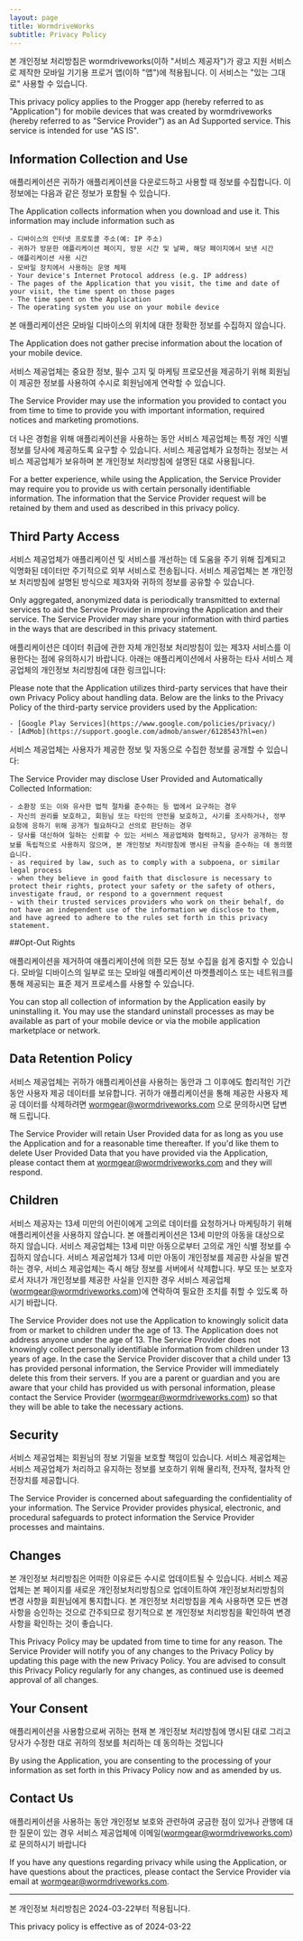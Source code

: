 ```yaml
---
layout: page
title: WormdriveWorks
subtitle: Privacy Policy
---
```


본 개인정보 처리방침은 wormdriveworks(이하 "서비스 제공자")가 광고 지원 서비스로 제작한 모바일 기기용 프로거 앱(이하 "앱")에 적용됩니다. 이 서비스는 "있는 그대로" 사용할 수 있습니다.


This privacy policy applies to the Progger app (hereby referred to as "Application") for mobile devices that was created by wormdriveworks (hereby referred to as "Service Provider") as an Ad Supported service. This service is intended for use "AS IS".

## Information Collection and Use

애플리케이션은 귀하가 애플리케이션을 다운로드하고 사용할 때 정보를 수집합니다. 이 정보에는 다음과 같은 정보가 포함될 수 있습니다.


The Application collects information when you download and use it. This information may include information such as


~~~
- 디바이스의 인터넷 프로토콜 주소(예: IP 주소)
- 귀하가 방문한 애플리케이션 페이지, 방문 시간 및 날짜, 해당 페이지에서 보낸 시간
- 애플리케이션 사용 시간
- 모바일 장치에서 사용하는 운영 체제
- Your device's Internet Protocol address (e.g. IP address)
- The pages of the Application that you visit, the time and date of your visit, the time spent on those pages
- The time spent on the Application
- The operating system you use on your mobile device
~~~


본 애플리케이션은 모바일 디바이스의 위치에 대한 정확한 정보를 수집하지 않습니다.


The Application does not gather precise information about the location of your mobile device. 



서비스 제공업체는 중요한 정보, 필수 고지 및 마케팅 프로모션을 제공하기 위해 회원님이 제공한 정보를 사용하여 수시로 회원님에게 연락할 수 있습니다.


The Service Provider may use the information you provided to contact you from time to time to provide you with important information, required notices and marketing promotions.



더 나은 경험을 위해 애플리케이션을 사용하는 동안 서비스 제공업체는 특정 개인 식별 정보를 당사에 제공하도록 요구할 수 있습니다. 서비스 제공업체가 요청하는 정보는 서비스 제공업체가 보유하며 본 개인정보 처리방침에 설명된 대로 사용됩니다.


For a better experience, while using the Application, the Service Provider may require you to provide us with certain personally identifiable information. The information that the Service Provider request will be retained by them and used as described in this privacy policy. 

## Third Party Access

서비스 제공업체가 애플리케이션 및 서비스를 개선하는 데 도움을 주기 위해 집계되고 익명화된 데이터만 주기적으로 외부 서비스로 전송됩니다. 서비스 제공업체는 본 개인정보 처리방침에 설명된 방식으로 제3자와 귀하의 정보를 공유할 수 있습니다.


Only aggregated, anonymized data is periodically transmitted to external services to aid the Service Provider in improving the Application and their service. The Service Provider may share your information with third parties in the ways that are described in this privacy statement.



애플리케이션은 데이터 취급에 관한 자체 개인정보 처리방침이 있는 제3자 서비스를 이용한다는 점에 유의하시기 바랍니다. 아래는 애플리케이션에서 사용하는 타사 서비스 제공업체의 개인정보 처리방침에 대한 링크입니다:


Please note that the Application utilizes third-party services that have their own Privacy Policy about handling data. Below are the links to the Privacy Policy of the third-party service providers used by the Application:


~~~
- [Google Play Services](https://www.google.com/policies/privacy/)
- [AdMob](https://support.google.com/admob/answer/6128543?hl=en)
~~~


서비스 제공업체는 사용자가 제공한 정보 및 자동으로 수집한 정보를 공개할 수 있습니다:


The Service Provider may disclose User Provided and Automatically Collected Information:


~~~
- 소환장 또는 이와 유사한 법적 절차를 준수하는 등 법에서 요구하는 경우
- 자신의 권리를 보호하고, 회원님 또는 타인의 안전을 보호하고, 사기를 조사하거나, 정부 요청에 응하기 위해 공개가 필요하다고 선의로 판단하는 경우
- 당사를 대신하여 일하는 신뢰할 수 있는 서비스 제공업체와 협력하고, 당사가 공개하는 정보를 독립적으로 사용하지 않으며, 본 개인정보 처리방침에 명시된 규칙을 준수하는 데 동의했습니다.
- as required by law, such as to comply with a subpoena, or similar legal process
- when they believe in good faith that disclosure is necessary to protect their rights, protect your safety or the safety of others, investigate fraud, or respond to a government request
- with their trusted services providers who work on their behalf, do not have an independent use of the information we disclose to them, and have agreed to adhere to the rules set forth in this privacy statement.
~~~


##Opt-Out Rights 

애플리케이션을 제거하여 애플리케이션에 의한 모든 정보 수집을 쉽게 중지할 수 있습니다. 모바일 디바이스의 일부로 또는 모바일 애플리케이션 마켓플레이스 또는 네트워크를 통해 제공되는 표준 제거 프로세스를 사용할 수 있습니다.


You can stop all collection of information by the Application easily by uninstalling it. You may use the standard uninstall processes as may be available as part of your mobile device or via the mobile application marketplace or network. 

## Data Retention Policy

서비스 제공업체는 귀하가 애플리케이션을 사용하는 동안과 그 이후에도 합리적인 기간 동안 사용자 제공 데이터를 보유합니다. 귀하가 애플리케이션을 통해 제공한 사용자 제공 데이터를 삭제하려면 wormgear@wormdriveworks.com 으로 문의하시면 답변해 드립니다.

The Service Provider will retain User Provided data for as long as you use the Application and for a reasonable time thereafter. If you'd like them to delete User Provided Data that you have provided via the Application, please contact them at wormgear@wormdriveworks.com and they will respond.

## Children 

서비스 제공자는 13세 미만의 어린이에게 고의로 데이터를 요청하거나 마케팅하기 위해 애플리케이션을 사용하지 않습니다.
본 애플리케이션은 13세 미만의 아동을 대상으로 하지 않습니다. 서비스 제공업체는 13세 미만 아동으로부터 고의로 개인 식별 정보를 수집하지 않습니다. 서비스 제공업체가 13세 미만 아동이 개인정보를 제공한 사실을 발견하는 경우, 서비스 제공업체는 즉시 해당 정보를 서버에서 삭제합니다. 부모 또는 보호자로서 자녀가 개인정보를 제공한 사실을 인지한 경우 서비스 제공업체(wormgear@wormdriveworks.com)에 연락하여 필요한 조치를 취할 수 있도록 하시기 바랍니다.


The Service Provider does not use the Application to knowingly solicit data from or market to children under the age of 13.
The Application does not address anyone under the age of 13. The Service Provider does not knowingly collect personally identifiable information from children under 13 years of age. In the case the Service Provider discover that a child under 13 has provided personal information, the Service Provider will immediately delete this from their servers. If you are a parent or guardian and you are aware that your child has provided us with personal information, please contact the Service Provider (wormgear@wormdriveworks.com) so that they will be able to take the necessary actions.

## Security 

서비스 제공업체는 회원님의 정보 기밀을 보호할 책임이 있습니다. 서비스 제공업체는 서비스 제공업체가 처리하고 유지하는 정보를 보호하기 위해 물리적, 전자적, 절차적 안전장치를 제공합니다.


The Service Provider is concerned about safeguarding the confidentiality of your information. The Service Provider provides physical, electronic, and procedural safeguards to protect information the Service Provider processes and maintains.

## Changes 

본 개인정보 처리방침은 어떠한 이유로든 수시로 업데이트될 수 있습니다. 서비스 제공업체는 본 페이지를 새로운 개인정보처리방침으로 업데이트하여 개인정보처리방침의 변경 사항을 회원님에게 통지합니다. 본 개인정보 처리방침을 계속 사용하면 모든 변경 사항을 승인하는 것으로 간주되므로 정기적으로 본 개인정보 처리방침을 확인하여 변경 사항을 확인하는 것이 좋습니다.


This Privacy Policy may be updated from time to time for any reason. The Service Provider will notify you of any changes to the Privacy Policy by updating this page with the new Privacy Policy. You are advised to consult this Privacy Policy regularly for any changes, as continued use is deemed approval of all changes.

## Your Consent 

애플리케이션을 사용함으로써 귀하는 현재 본 개인정보 처리방침에 명시된 대로 그리고 당사가 수정한 대로 귀하의 정보를 처리하는 데 동의하는 것입니다


By using the Application, you are consenting to the processing of your information as set forth in this Privacy Policy now and as amended by us. 

## Contact Us

애플리케이션을 사용하는 동안 개인정보 보호와 관련하여 궁금한 점이 있거나 관행에 대한 질문이 있는 경우 서비스 제공업체에 이메일(wormgear@wormdriveworks.com)로 문의하시기 바랍니다


If you have any questions regarding privacy while using the Application, or have questions about the practices, please contact the Service Provider via email at wormgear@wormdriveworks.com. 


----------------------------

본 개인정보 처리방침은 2024-03-22부터 적용됩니다.


This privacy policy is effective as of 2024-03-22



